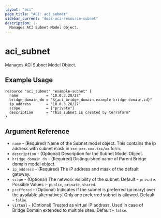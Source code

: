 ```yaml
---
layout: "aci"
page_title: "ACI: aci_subnet"
sidebar_current: "docs-aci-resource-subnet"
description: |-
  Manages ACI Subnet Model Object.
---
```


# aci_subnet #
Manages ACI Subnet Model Object.

## Example Usage ##

```hcl
resource "aci_subnet" "example-subnet" {
  name             = "10.0.3.28/27"
  bridge_domain_dn = "${aci_bridge_domain.example-bridge-domain.id}"
  ip_address       = "10.0.3.28/27"
  scope            = ["private"]
  description      = "This subnet is created by terraform"
}
```

## Argument Reference ##
* `name` - (Required) Name of the Subnet model object. This contains the ip address with subnet mask in `xxx.xxx.xxx.xxx/xx` form.
* `description` - (Optional) Description for the Subnet Model Object.
* `bridge_domain_dn` - (Required) Distinguished name of Parent Bridge domain model object.
* `ip_address` - (Required) The IP address and mask of the default gateway.
* `scope` - (Optional) The network visibility of the subnet. Default - `private`. Possible Values :- `public`, `private`, `shared`.
* `preffered` - (Optional) Indicates if the subnet is preferred (primary) over the available alternatives. Only one preferred subnet is allowed. Default - `false`.
* `virtual` - (Optional) Treated as virtual IP address. Used in case of Bridge Domain extended to multiple sites. Default - `false`.



